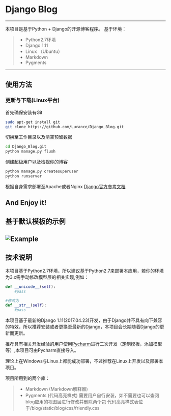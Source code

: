 # Django Blog

-----
本项目是基于Python + Django的开源博客程序。
基于环境：
> * Python2.7环境
> * Django 1.11
> * Linux （Ubuntu）
> * Markdown
> * Pygments

-----
## 使用方法
### 更新与下载(Linux平台)
首先确保安装有Git
```bash
sudo apt-get install git
git clone https://github.com/Lurance/Django_Blog.git
```
切换至工作目录以及清空预留数据
```bash
cd Django_Blog.git
python manage.py flush
```
创建超级用户以及检视你的博客
```bash
python manage.py createsuperuser
python runserver
```
根据自身需求部署至Apache或者Nginx
[Django官方参考文档](https://docs.djangoproject.com/en/1.11/howto/deployment/)

**And Enjoy it!**
-----
## 基于默认模板的示例
![Example](https://github.com/Lurance/Django_Blog/blob/master/example.png)
-----
## 技术说明
本项目基于Python2.7环境，所以建议基于Python2.7来部署本应用，若你的环境为3.x需手动修改模型层的相关实现,例如：
```python
def __unicode__(self):
    #pass

#修改为
def __str__(self):
    #pass
```
本项目基于最新的Django 1.11(2017.04.23)开发，由于Django并不具有向下兼容的特效，所以推荐安装或者更换至最新的Django，本项目会长期随着Django的更新而更新。

推荐具有相关开发经验的用户使用[Pycharm](https://www.jetbrains.com/pycharm/)进行二次开发（定制模板，添加模型等）,本项目可由Pycharm直接导入。

理论上在Windows与Linux上都能成功部署，不过推荐在Linux上开发以及部署本项目。

项目所用到的两个库：
> * Markdown (Markdown解释器)
> * Pygments (代码高亮样式)
需要用户自行安装，如不需要也可以查阅blog应用的视图层进行修改并删除两个包
代码高亮样式表位于/blog/static/blog/css/friendly.css




